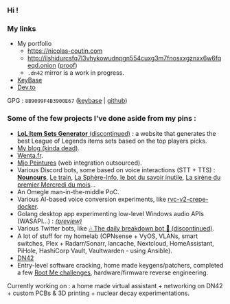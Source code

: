 ### Hi !

### My links

* My portfolio
  * https://nicolas-coutin.com
  * http://ilshidurcsfq7l3vhykowudnpgn554cuxg3m7fnosxxgznxx6w6fqeqd.onion ([proof](http://ilshidurcsfq7l3vhykowudnpgn554cuxg3m7fnosxxgznxx6w6fqeqd.onion/keybase.txt))
  * `.dn42` mirror is a work in progress.
* [KeyBase](https://keybase.io/ilshidur)
* [Dev.to](https://dev.to/ilshidur)

GPG : `8B9099F4B3900E67` ([keybase](https://keybase.io/ilshidur/pgp_keys.asc) | [github](https://github.com/Ilshidur.gpg))

### Some of the few projects I've done aside from my pins :

* [**LoL Item Sets Generator** (discontinued)](https://web.archive.org/web/20190126084605/https://lol-item-sets-generator.org/) : a website that generates the best League of Legends items sets based on the top players picks.
* [My blog (kinda dead)](https://blog.nicolas-coutin.com).
* [Wenta.fr](https://wenta.fr).
* [Mjo Peintures](https://mjopeintures.com) (web integration outsourced).
* Various Discord bots, some based on voice interactions (STT + TTS) : [**Nounours**](https://web.archive.org/web/20240106034245/https://nounours.wtf), [Le train](https://discord.com/api/oauth2/authorize?client_id=1058105158011203644&permissions=3145728&scope=bot), [La Sphère-Info, le bot du savoir inutile](https://discord.com/api/oauth2/authorize?client_id=1061348745167519774&permissions=3145728&scope=bot), [La sirène du premier Mercredi du mois](https://discord.com/api/oauth2/authorize?client_id=1086391821430685777&permissions=3145728&scope=bot)...
* An Omegle man-in-the-middle PoC.
* Various AI-based voice conversion experiments, like [rvc-v2-crepe-docker](https://github.com/Ilshidur/rvc-v2-crepe-docker).
* Golang desktop app experimenting low-level Windows audio APIs (WASAPI...) : [_(preview)_](https://github.com/Ilshidur/Ilshidur/blob/master/pinkaudio-preview.png)
* Various Twitter bots, like [🎶 The daily breakdown bot 🎸 (discontinued)](https://twitter.com/The_Daily_Break).
* A lot of stuff for my homelab (OPNsense + VyOS, VLANs, smart switches, Plex + Radarr/Sonarr, lancache, Nextcloud, HomeAssistant, PiHole, HashiCorp Vault, Vaultwarden - using Ansible).
* [DN42](https://dn42.nicolas-coutin.com)
* Entry-level software cracking, home made keygens/patchers, completed a few [Root Me challenges](https://www.root-me.org/Ilshidur), hardware/firmware reverse engineering.

Currently working on : a home made virtual assistant + networking on DN42 + custom PCBs & 3D printing + nuclear decay experimentations.

